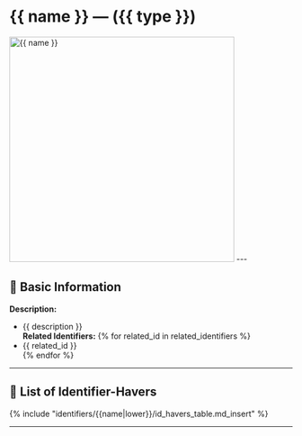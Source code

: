 # {{ name }} — ({{ type }})

<!-- Optional -->
<img src="{{ image_path }}" alt="{{ name }}" width="400" />
---

## 📍 Basic Information
**Description:**  
  - {{ description }}  
**Related Identifiers:** 
{% for related_id in related_identifiers %}  
  - {{ related_id }}  
{% endfor %}

---

## 👥 List of Identifier-Havers  
{% include "identifiers/{{name|lower}}/id_havers_table.md_insert" %}

---
